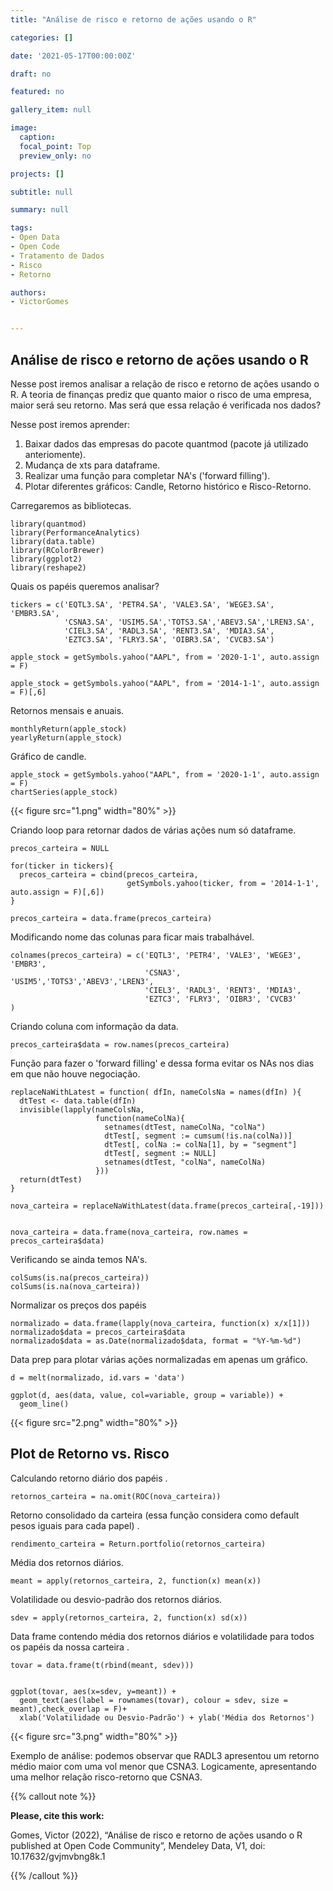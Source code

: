```yaml
---
title: "Análise de risco e retorno de ações usando o R"

categories: []

date: '2021-05-17T00:00:00Z' 

draft: no

featured: no

gallery_item: null

image:
  caption: 
  focal_point: Top
  preview_only: no

projects: []

subtitle: null

summary: null

tags: 
- Open Data
- Open Code
- Tratamento de Dados
- Risco
- Retorno

authors:
- VictorGomes


---
```

##  Análise de risco e retorno de ações usando o R

Nesse post iremos analisar a relação de risco e retorno de ações usando o R. A teoria de finanças prediz que quanto maior o risco de uma empresa, maior será seu retorno. Mas será que essa relação é verificada nos dados? 

Nesse post iremos aprender:

1) Baixar dados das empresas do pacote quantmod (pacote já utilizado anteriomente).
2) Mudança de xts para dataframe.
3) Realizar uma função para completar NA's ('forward filling').
4) Plotar diferentes gráficos: Candle, Retorno histórico e Risco-Retorno.


Carregaremos as bibliotecas.

    library(quantmod)
    library(PerformanceAnalytics)
    library(data.table)
    library(RColorBrewer)
    library(ggplot2)
    library(reshape2)

Quais os papéis queremos analisar?

    tickers = c('EQTL3.SA', 'PETR4.SA', 'VALE3.SA', 'WEGE3.SA', 'EMBR3.SA',
                'CSNA3.SA', 'USIM5.SA','TOTS3.SA','ABEV3.SA','LREN3.SA', 
                'CIEL3.SA', 'RADL3.SA', 'RENT3.SA', 'MDIA3.SA', 
                'EZTC3.SA', 'FLRY3.SA', 'OIBR3.SA', 'CVCB3.SA')
    
    apple_stock = getSymbols.yahoo("AAPL", from = '2020-1-1', auto.assign = F)
    
    apple_stock = getSymbols.yahoo("AAPL", from = '2014-1-1', auto.assign = F)[,6]

Retornos mensais e anuais.

    monthlyReturn(apple_stock)
    yearlyReturn(apple_stock)

Gráfico de candle.
    
    apple_stock = getSymbols.yahoo("AAPL", from = '2020-1-1', auto.assign = F)
    chartSeries(apple_stock)

{{< figure src="1.png" width="80%" >}}

Criando loop para retornar dados de várias ações num só dataframe.

    precos_carteira = NULL
    
    for(ticker in tickers){
      precos_carteira = cbind(precos_carteira, 
                              getSymbols.yahoo(ticker, from = '2014-1-1', auto.assign = F)[,6])
    }

    precos_carteira = data.frame(precos_carteira)

Modificando nome das colunas para ficar mais trabalhável.
    
    colnames(precos_carteira) = c('EQTL3', 'PETR4', 'VALE3', 'WEGE3', 'EMBR3',
                                  'CSNA3', 'USIM5','TOTS3','ABEV3','LREN3', 
                                  'CIEL3', 'RADL3', 'RENT3', 'MDIA3', 
                                  'EZTC3', 'FLRY3', 'OIBR3', 'CVCB3'
    )

 Criando coluna com informação da  data.

    precos_carteira$data = row.names(precos_carteira)
  
Função para fazer o 'forward filling' e dessa forma evitar os NAs nos dias em que não houve negociação.

    replaceNaWithLatest = function( dfIn, nameColsNa = names(dfIn) ){ 
      dtTest <- data.table(dfIn) 
      invisible(lapply(nameColsNa, 
                       function(nameColNa){ 
                         setnames(dtTest, nameColNa, "colNa") 
                         dtTest[, segment := cumsum(!is.na(colNa))] 
                         dtTest[, colNa := colNa[1], by = "segment"] 
                         dtTest[, segment := NULL] 
                         setnames(dtTest, "colNa", nameColNa) 
                       })) 
      return(dtTest)
    }
    
    nova_carteira = replaceNaWithLatest(data.frame(precos_carteira[,-19]))
    
    
    nova_carteira = data.frame(nova_carteira, row.names = precos_carteira$data)

Verificando se ainda temos NA's.

    colSums(is.na(precos_carteira))
    colSums(is.na(nova_carteira))

Normalizar os preços dos papéis

    normalizado = data.frame(lapply(nova_carteira, function(x) x/x[1]))
    normalizado$data = precos_carteira$data
    normalizado$data = as.Date(normalizado$data, format = "%Y-%m-%d")

Data prep para plotar várias ações normalizadas em apenas um gráfico.                              

    d = melt(normalizado, id.vars = 'data')

    ggplot(d, aes(data, value, col=variable, group = variable)) +
      geom_line()

{{< figure src="2.png" width="80%" >}}

## Plot de Retorno vs. Risco
Calculando retorno diário dos papéis  .                              

    retornos_carteira = na.omit(ROC(nova_carteira))

Retorno consolidado da carteira (essa função considera como default pesos iguais para cada papel)    .                        
    
    rendimento_carteira = Return.portfolio(retornos_carteira)

Média dos retornos diários.                               

    meant = apply(retornos_carteira, 2, function(x) mean(x))

Volatilidade ou desvio-padrão dos retornos diários.             

    sdev = apply(retornos_carteira, 2, function(x) sd(x))

Data frame contendo média dos retornos diários e volatilidade para todos os papéis da nossa carteira    .         
   
    tovar = data.frame(t(rbind(meant, sdev)))

    
    ggplot(tovar, aes(x=sdev, y=meant)) +
      geom_text(aes(label = rownames(tovar), colour = sdev, size = meant),check_overlap = F)+
      xlab('Volatilidade ou Desvio-Padrão') + ylab('Média dos Retornos')

{{< figure src="3.png" width="80%" >}}

Exemplo de análise: podemos observar que RADL3 apresentou um retorno médio maior com uma vol menor que CSNA3. Logicamente, apresentando uma melhor relação risco-retorno que CSNA3. 



{{% callout note %}}

**Please, cite this work:**

Gomes, Victor (2022), “Análise de risco e retorno de ações usando o R published at Open Code Community”, Mendeley Data, V1, doi: 10.17632/gvjmvbng8k.1

{{% /callout %}}


